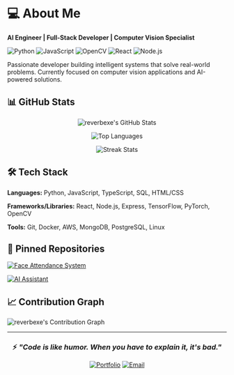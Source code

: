 # 💻 About Me

**AI Engineer | Full-Stack Developer | Computer Vision Specialist**

![Python](https://img.shields.io/badge/Python-3776AB?style=for-the-badge&logo=python&logoColor=white)
![JavaScript](https://img.shields.io/badge/JavaScript-F7DF1E?style=for-the-badge&logo=javascript&logoColor=black)
![OpenCV](https://img.shields.io/badge/OpenCV-5C3EE8?style=for-the-badge&logo=opencv&logoColor=white)
![React](https://img.shields.io/badge/React-20232A?style=for-the-badge&logo=react&logoColor=61DAFB)
![Node.js](https://img.shields.io/badge/Node.js-339933?style=for-the-badge&logo=nodedotjs&logoColor=white)

Passionate developer building intelligent systems that solve real-world problems. Currently focused on computer vision applications and AI-powered solutions.

## 📊 GitHub Stats

<div align="center">
  
![reverbexe's GitHub Stats](https://github-readme-stats.vercel.app/api?username=reverbexe&show_icons=true&theme=radical&hide_border=true)

![Top Languages](https://github-readme-stats.vercel.app/api/top-langs/?username=reverbexe&layout=compact&theme=radical&hide_border=true)

![Streak Stats](https://github-readme-streak-stats.herokuapp.com/?user=reverbexe&theme=radical&hide_border=true)

</div>

## 🛠️ Tech Stack

**Languages:** Python, JavaScript, TypeScript, SQL, HTML/CSS

**Frameworks/Libraries:** React, Node.js, Express, TensorFlow, PyTorch, OpenCV

**Tools:** Git, Docker, AWS, MongoDB, PostgreSQL, Linux

## 🌟 Pinned Repositories

[![Face Attendance System](https://github-readme-stats.vercel.app/api/pin/?username=reverbexe&repo=face-attendance&theme=radical)](https://github.com/reverbexe/face-attendance)

[![AI Assistant](https://github-readme-stats.vercel.app/api/pin/?username=reverbexe&repo=ai-assistant&theme=radical)](https://github.com/reverbexe/ai-assistant)

## 📈 Contribution Graph

![reverbexe's Contribution Graph](https://activity-graph.herokuapp.com/graph?username=reverbexe&theme=react-dark&hide_border=true)

---

<div align="center">

### ⚡ *"Code is like humor. When you have to explain it, it's bad."* 

[![Portfolio](https://img.shields.io/badge/Portfolio-reverbexe.dev-FF7139?style=for-the-badge)](https://reverbexe.dev)
[![Email](https://img.shields.io/badge/Email-hello@reverbexe.dev-EA4335?style=for-the-badge)](mailto:hello@reverbexe.dev)

</div>
